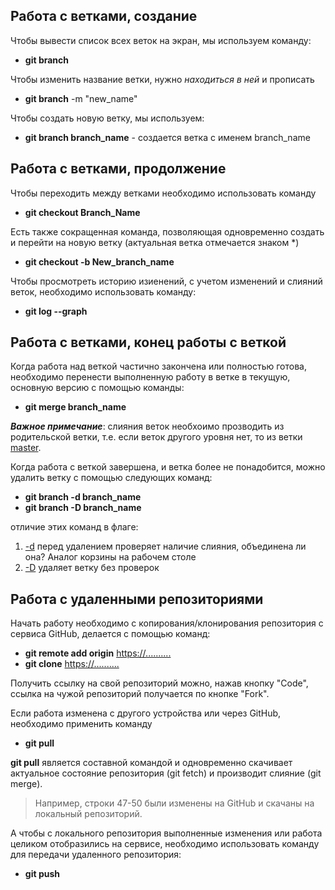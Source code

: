 ## Работа с ветками, создание

Чтобы вывести список всех веток на экран, мы используем команду:
+ **git branch**

Чтобы изменить название ветки, нужно _находиться в ней_ и прописать 
- **git branch** -m "new_name"

Чтобы создать новую ветку, мы используем:
+ **git branch branch_name** - создается ветка с именем branch_name

## Работа с ветками, продолжение

Чтобы переходить между ветками необходимо использовать команду 
+ **git checkout Branch_Name**

Есть также сокращенная команда, позволяющая одновременно создать и перейти на новую ветку (актуальная ветка отмечается знаком *)
- **git checkout -b New_branch_name**

Чтобы просмотреть историю изиенений, с учетом изменений и слияний веток, необходимо использовать команду:
+ **git log --graph**

## Работа с ветками, конец работы с веткой

Когда работа над веткой частично закончена или полностью готова, необходимо перенести выполненную работу в ветке в текущую, основную версию с помощью команды:
+ **git merge branch_name**

***Важное примечание***: слияния веток необхоимо прозводить из родительской ветки, т.е. если веток другого уровня нет, то из ветки <ins>master</ins>. 

Когда работа с веткой завершена, и ветка более не понадобится, можно удалить ветку с помощью следующих команд:

+ **git branch -d branch_name**
+ **git branch -D branch_name**

отличие этих команд в флаге: 
1. <ins>-d</ins> перед удалением проверяет наличие слияния, объединена ли она? Аналог корзины на рабочем столе
2. <ins>-D</ins> удаляет ветку без проверок

## Работа с удаленными репозиториями
Начать работу необходимо с копирования/клонирования репозитория с сервиса GitHub, делается с помощью команд:

* **git remote add origin** <https://..........>
* **git clone** <https://..........>

Получить ссылку на свой репозиторий можно, нажав кнопку "Code", ссылка на чужой репозиторий получается по кнопке "Fork".

Если работа изменена с другого устройства или через GitHub, необходимо применить команду 
* **git pull**

**git pull** является составной командой и одновременно скачивает актуальное состояние репозитория (git fetch) и производит слияние (git merge).

> Например, строки 47-50 были изменены на GitHub и скачаны на локальный репозиторий.

А чтобы с локального репозитория выполненные изменения или работа целиком отобразились на сервисе, необходимо использовать команду для передачи удаленного репозитория:
- **git push**









 
